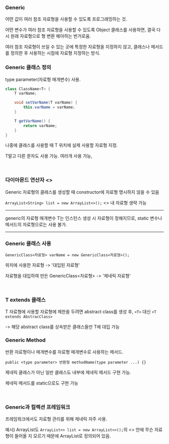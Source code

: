 ### Generic

어떤 값이 여러 참조 자료형을 사용할 수 있도록 프로그래밍하는 것.

어떤 변수가 여러 참조 자료형을 사용할 수 있도록 Object 클래스를 사용하면, 결국 다시 원래 자료형으로 형 변환 해야하는 번거로움.

여러 참조 자료형이 쓰일 수 있는 곳에 특정한 자료형을 지정하지 않고, 클래스나 메서드를 정의한 후 사용하는 시점에 자료형 지정하는 방식.

### Generic 클래스 정의

type parameter(자료형 매개변수) 사용.
```java
class ClassName<T> {
    T varName;

    void setVarName(T varName) {
        this.varName = varName;
    }

    T getVarName() {
        return varName;
    }
}
```
나중에 클래스를 사용할 때 T 위치에 실제 사용할 자료형 지정.

T말고 다른 문자도 사용 가능. 여러개 사용 가능,

<br/>

### 다이아몬드 연산자 <>

Generic 자료형의 클래스를 생성할 때 constructor에 자료형 명시하지 않을 수 있음

`ArrayList<String> list = new ArrayList<>();` <> 내 자료형 생략 가능

---

generic의 자료형 매개변수 T는 인스턴스 생성 시 자료형이 정해지므로, static 변수나 메서드의 자료형으로는 사용 불가.

---

### Generic 클래스 사용

`GenericClass<자료형> varName = new GenericClass<자료형>();`

<T> 위치에 사용한 자료형 -> '대입된 자료형'

자료형을 대입하여 만든 GenericClass<자료형> -> '제네릭 자료형'

<br/>

### T extends 클래스

T 자료형에 사용할 자료형에 제한을 두려면 abstract class를 생성 후, `<T>` 대신 `<T extends AbstracClass>`

-> 해당 abstract class를 상속받은 클래스들만 T에 대입 가능

### Generic Method

반환 자료형이나 매개변수를 자료형 매개변수로 사용하는 메서드.

`public <type parameter> 반환형 methodName(type parameter ...) {}`

제네릭 클래스가 아닌 일반 클래스도 내부에 제네릭 메서드 구현 가능.

제네릭 메서드를 static으로도 구현 가능

<br/>

### Generic과 컬렉션 프레임워크

프레임워크에서도 자료형 관리를 위해 제네릭 자주 사용.

예시) ArrayList도 `ArrayList<> list = new ArrayList<>();`의 <> 안에 무슨 자료형이 들어올 지 모르기 때문에 ArrayList<E>로 정의되어 있음.